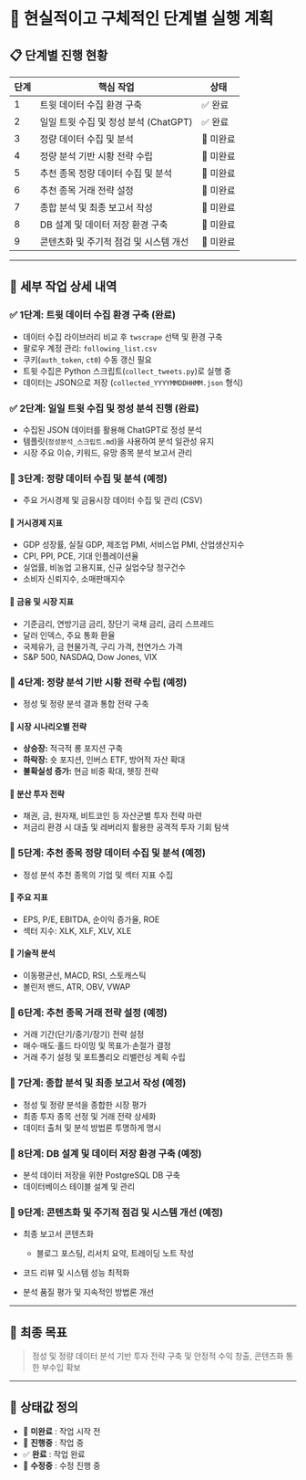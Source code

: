 # 📌 현실적이고 구체적인 단계별 실행 계획

## 📋 단계별 진행 현황

| 단계 | 핵심 작업                      | 상태     |
| -- | -------------------------- | ------ |
| 1  | 트윗 데이터 수집 환경 구축            | ✅ 완료   |
| 2  | 일일 트윗 수집 및 정성 분석 (ChatGPT) | ✅ 완료   |
| 3  | 정량 데이터 수집 및 분석             | 🔲 미완료 |
| 4  | 정량 분석 기반 시황 전략 수립          | 🔲 미완료 |
| 5  | 추천 종목 정량 데이터 수집 및 분석       | 🔲 미완료 |
| 6  | 추천 종목 거래 전략 설정             | 🔲 미완료 |
| 7  | 종합 분석 및 최종 보고서 작성          | 🔲 미완료 |
| 8  | DB 설계 및 데이터 저장 환경 구축       | 🔲 미완료 |
| 9  | 콘텐츠화 및 주기적 점검 및 시스템 개선     | 🔲 미완료 |

---

## 📖 세부 작업 상세 내역

### ✅ 1단계: 트윗 데이터 수집 환경 구축 (완료)

* 데이터 수집 라이브러리 비교 후 `twscrape` 선택 및 환경 구축
* 팔로우 계정 관리: `following_list.csv`
* 쿠키(`auth_token`, `ct0`) 수동 갱신 필요
* 트윗 수집은 Python 스크립트(`collect_tweets.py`)로 실행 중
* 데이터는 JSON으로 저장 (`collected_YYYYMMDDHHMM.json` 형식)

### ✅ 2단계: 일일 트윗 수집 및 정성 분석 진행 (완료)

* 수집된 JSON 데이터를 활용해 ChatGPT로 정성 분석
* 템플릿(`정성분석_스크립트.md`)을 사용하여 분석 일관성 유지
* 시장 주요 이슈, 키워드, 유망 종목 분석 보고서 관리

### 🔲 3단계: 정량 데이터 수집 및 분석 (예정)

* 주요 거시경제 및 금융시장 데이터 수집 및 관리 (CSV)

#### 🔹 거시경제 지표

* GDP 성장률, 실질 GDP, 제조업 PMI, 서비스업 PMI, 산업생산지수
* CPI, PPI, PCE, 기대 인플레이션율
* 실업률, 비농업 고용지표, 신규 실업수당 청구건수
* 소비자 신뢰지수, 소매판매지수

#### 🔹 금융 및 시장 지표

* 기준금리, 연방기금 금리, 장단기 국채 금리, 금리 스프레드
* 달러 인덱스, 주요 통화 환율
* 국제유가, 금 현물가격, 구리 가격, 천연가스 가격
* S\&P 500, NASDAQ, Dow Jones, VIX

### 🔲 4단계: 정량 분석 기반 시황 전략 수립 (예정)

* 정성 및 정량 분석 결과 통합 전략 구축

#### 🔹 시장 시나리오별 전략

* **상승장:** 적극적 롱 포지션 구축
* **하락장:** 숏 포지션, 인버스 ETF, 방어적 자산 확대
* **불확실성 증가:** 현금 비중 확대, 헷징 전략

#### 🔹 분산 투자 전략

* 채권, 금, 원자재, 비트코인 등 자산군별 투자 전략 마련
* 저금리 환경 시 대출 및 레버리지 활용한 공격적 투자 기회 탐색

### 🔲 5단계: 추천 종목 정량 데이터 수집 및 분석 (예정)

* 정성 분석 추천 종목의 기업 및 섹터 지표 수집

#### 🔹 주요 지표

* EPS, P/E, EBITDA, 순이익 증가율, ROE
* 섹터 지수: XLK, XLF, XLV, XLE

#### 🔹 기술적 분석

* 이동평균선, MACD, RSI, 스토캐스틱
* 볼린저 밴드, ATR, OBV, VWAP

### 🔲 6단계: 추천 종목 거래 전략 설정 (예정)

* 거래 기간(단기/중기/장기) 전략 설정
* 매수·매도·홀드 타이밍 및 목표가·손절가 결정
* 거래 주기 설정 및 포트폴리오 리밸런싱 계획 수립

### 🔲 7단계: 종합 분석 및 최종 보고서 작성 (예정)

* 정성 및 정량 분석을 종합한 시장 평가
* 최종 투자 종목 선정 및 거래 전략 상세화
* 데이터 출처 및 분석 방법론 투명하게 명시

### 🔲 8단계: DB 설계 및 데이터 저장 환경 구축 (예정)

* 분석 데이터 저장을 위한 PostgreSQL DB 구축
* 데이터베이스 테이블 설계 및 관리

### 🔲 9단계: 콘텐츠화 및 주기적 점검 및 시스템 개선 (예정)

* 최종 보고서 콘텐츠화

  * 블로그 포스팅, 리서치 요약, 트레이딩 노트 작성
* 코드 리뷰 및 시스템 성능 최적화
* 분석 품질 평가 및 지속적인 방법론 개선

---

## 🎯 최종 목표

> 정성 및 정량 데이터 분석 기반 투자 전략 구축 및 안정적 수익 창출, 콘텐츠화 통한 부수입 확보

---

## 📌 상태값 정의

* 🔲 **미완료** : 작업 시작 전
* 🔶 **진행중** : 작업 중
* ✅ **완료** : 작업 완료
* 🔵 **수정중** : 수정 진행 중

